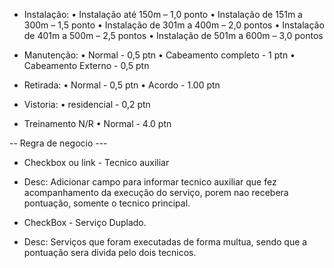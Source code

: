 
-   Instalação: 
•	Instalação até 150m – 1,0 ponto 
•	Instalação de 151m a 300m – 1,5 ponto 
•	Instalação de 301m a 400m – 2,0 pontos 
•	Instalação de 401m a 500m – 2,5 pontos 
•	Instalação de 501m a 600m – 3,0 pontos 

-   Manutenção:
•   Normal - 0,5 ptn
•	Cabeamento completo - 1 ptn
•   Cabeamento Externo - 0,5 ptn

-   Retirada:
•   Normal - 0,5 ptn
•   Acordo - 1.00 ptn

-   Vistoria:
•   residencial - 0,2 ptn

-   Treinamento N/R
•   Normal - 4.0 ptn



-- Regra de negocio ---
* Checkbox ou link - Tecnico auxiliar
- Desc: 
    Adicionar campo para informar tecnico auxiliar que fez acompanhamento da execução do serviço, porem nao recebera pontuação, somente o tecnico principal.

* CheckBox - Serviço Duplado.
- Desc:
    Serviços que foram executadas de forma multua, sendo que a pontuação sera divida pelo dois tecnicos.